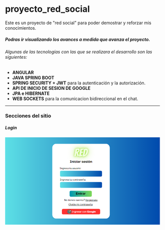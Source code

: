 # proyecto_red_social

Este es un proyecto de "red social" para poder demostrar y reforzar mis conocimientos.

##### Podras ir visualizando los avances a medida que avanza el proyecto.

###### Algunas de las tecnologías con las que se realizara el desarrollo son las siguientes:

* **ANGULAR**
* **JAVA SPRING BOOT**
* **SPRING SECURITY + JWT** para la autenticación y la autorización.
* **API DE INICIO DE SESION DE GOOGLE**
* **JPA e HIBERNATE**
* **WEB SOCKETS** para la comunicacion bidireccional en el chat.

-------------------------

### Secciones del sitio

##### Login

  ![Imagen del sitio](https://github.com/cartaza-dev/proyecto_red_social/blob/main/recursos/login.png)


